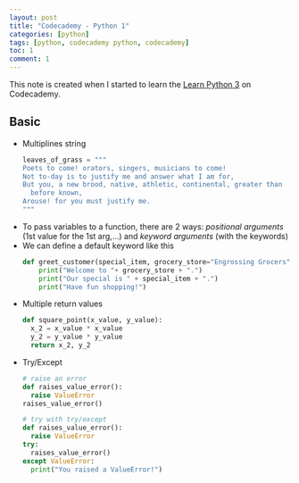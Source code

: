 ```yaml
---
layout: post
title: "Codecademy - Python 1"
categories: [python]
tags: [python, codecademy python, codecademy]
toc: 1
comment: 1
---
```


This note is created when I started to learn the [Learn Python 3](https://www.codecademy.com/courses/learn-python-3) on Codecademy.

## Basic

- Multiplines string
	~~~ python
	leaves_of_grass = """
	Poets to come! orators, singers, musicians to come!
	Not to-day is to justify me and answer what I am for,
	But you, a new brood, native, athletic, continental, greater than
	  before known,
	Arouse! for you must justify me.
	"""
	~~~
- To pass variables to a function, there are 2 ways: *positional arguments* (1st value for the 1st arg,...) and *keyword arguments* (with the keywords)
- We can define a default keyword like this
	~~~ python
	def greet_customer(special_item, grocery_store="Engrossing Grocers"):
	    print("Welcome to "+ grocery_store + ".")
	    print("Our special is " + special_item + ".")
	    print("Have fun shopping!")
	~~~
- Multiple return values
	~~~ python
	def square_point(x_value, y_value):
	  x_2 = x_value * x_value
	  y_2 = y_value * y_value
	  return x_2, y_2
	~~~
- Try/Except
	~~~ python
	# raise an error
	def raises_value_error():
	  raise ValueError
	raises_value_error()
	
	# try with try/except
	def raises_value_error():
	  raise ValueError
	try:
	  raises_value_error()
	except ValueError:
	  print("You raised a ValueError!")
	~~~


